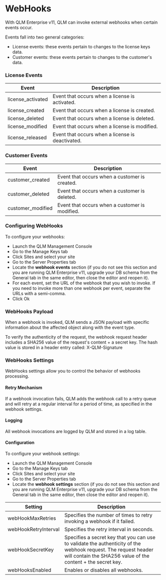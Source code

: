 # WebHooks

With QLM Enterprise v11, QLM can invoke external webhooks when certain events occur.

Events fall into two general categories:

* License events: these events pertain to changes to the license keys data.
* Customer events: these events pertain to changes to the customer's data.&#x20;

### License Events

| **Event**          | **Description**                                   |
| ------------------ | ------------------------------------------------- |
| license\_activated | Event that occurs when a license is activated.    |
| license\_created   | Event that occurs when a license is created.      |
| license\_deleted   | Event that occurs when a license is deleted.      |
| license\_modified  | Event that occurs when a license is modified.     |
| license\_released  | Event that occurs when a license is deactivated.  |

&#x20;

### Customer Events

| **Event**          | **Description**                                 |
| ------------------ | ----------------------------------------------- |
| customer\_created  | Event that occurs when a customer is created.   |
| customer\_deleted  | Event that occurs when a customer is deleted.   |
| customer\_modified | Event that occurs when a customer is modified.  |

### &#x20;Configuring WebHooks

To configure your webhooks:

* Launch the QLM Management Console
* Go to the Manage Keys tab
* Click Sites and select your site
* Go to the Server Properties tab
* Locate the **webhook events** section (if you do not see this section and you are running QLM Enterprise v11, upgrade your DB schema from the General tab in the same editor, then close the editor and reopen it).
* For each event, set the URL of the webhook that you wish to invoke. If you need to invoke more than one webhook per event, separate the URLs with a semi-comma.
* Click Ok

### WebHooks Payload

When a webhook is invoked, QLM sends a JSON payload with specific information about the affected object along with the event type.&#x20;

To verify the authenticity of the request, the webhook request header includes a SHA256 value of the request's content + a secret key. The hash value is stored in a header entry called: X-QLM-Signature

### WebHooks Settings

WebHooks settings allow you to control the behavior of webhooks processing.

#### Retry Mechanism

If a webhook invocation fails, QLM adds the webhook call to a retry queue and will retry at a regular interval for a period of time, as specified in the webhook settings.

#### Logging

All webhook invocations are logged by QLM and stored in a log table.

#### Configuration

To configure your webhook settings:

* Launch the QLM Management Console
* Go to the Manage Keys tab
* Click Sites and select your site
* Go to the Server Properties tab
* Locate the **webhook settings** section (if you do not see this section and you are running QLM Enterprise v11, upgrade your DB schema from the General tab in the same editor, then close the editor and reopen it).

| **Setting**          | **Description**                                                                                                                                                                |
| -------------------- | ------------------------------------------------------------------------------------------------------------------------------------------------------------------------------ |
| webHookMaxRetries    | Specifies the number of times to retry invoking a webhook if it failed.                                                                                                        |
| webHookRetryInterval | Specifies the retry interval in seconds.                                                                                                                                       |
| webHookSecretKey     | Specifies a secret key that you can use to validate the authenticity of the webhook request. The request header will contain the SHA256 value of the content + the secret key. |
| webHooksEnabled      | Enables or disables all webhooks.                                                                                                                                              |
